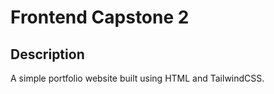 # Frontend Capstone 2

## Description

A simple portfolio website built using HTML and TailwindCSS.
